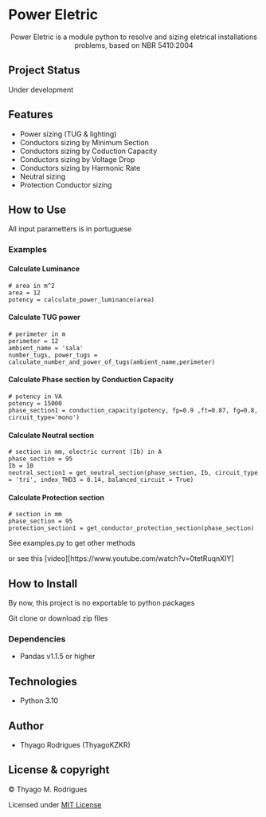 # Power Eletric
<p align='center' >Power Eletric is a module python to resolve and sizing eletrical installations problems, based on NBR 5410:2004</p>

## Project Status

<p>Under development</p>

## Features

- Power sizing (TUG & lighting)
- Conductors sizing by Minimum Section
- Conductors sizing by Coduction Capacity
- Conductors sizing by Voltage Drop
- Conductors sizing by Harmonic Rate
- Neutral sizing
- Protection Conductor sizing

## How to Use
<p>All input parametters is in portuguese</p>

### Examples

#### Calculate Luminance
```
# area in m^2
area = 12
potency = calculate_power_luminance(area)
```
#### Calculate TUG power
```
# perimeter in m
perimeter = 12
ambient_name = 'sala'
number_tugs, power_tugs = calculate_number_and_power_of_tugs(ambient_name,perimeter)
```

#### Calculate Phase section by Conduction Capacity
```
# potency in VA
potency = 15000
phase_section1 = conduction_capacity(potency, fp=0.9 ,ft=0.87, fg=0.8, circuit_type='mono')
```

#### Calculate Neutral section
```
# section in mm, electric current (Ib) in A
phase_section = 95
Ib = 10
neutral_section1 = get_neutral_section(phase_section, Ib, circuit_type = 'tri', index_THD3 = 0.14, balanced_circuit = True)
```

#### Calculate Protection section
```
# section in mm
phase_section = 95
protection_section1 = get_conductor_protection_section(phase_section)
```

<p>See examples.py to get other methods </p>
or see this [video][https://www.youtube.com/watch?v=0tetRuqnXIY]

## How to Install

<p>By now, this project is no exportable to python packages </p>
<p>Git clone or download zip files</p>

### Dependencies

- Pandas v1.1.5 or higher

## Technologies

- Python 3.10

## Author

- Thyago Rodrigues (ThyagoKZKR)

## License & copyright

© Thyago M. Rodrigues

Licensed under [MIT License](LICENSE)

